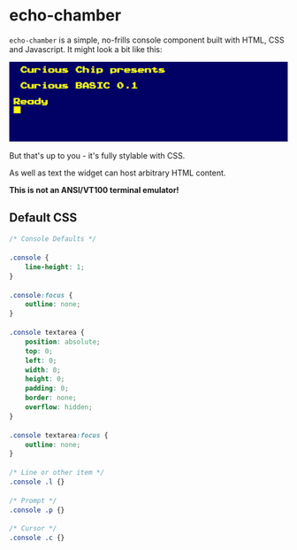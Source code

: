 # echo-chamber

`echo-chamber` is a simple, no-frills console component built with HTML, CSS and Javascript. It might look a bit like this:

![Echo Chamber Screenshot](screenshot.png)

But that's up to you - it's fully stylable with CSS.

As well as text the widget can host arbitrary HTML content.

__This is not an ANSI/VT100 terminal emulator!__

## Default CSS

```css
/* Console Defaults */

.console {
	line-height: 1;
}

.console:focus {
	outline: none;
}

.console textarea {
	position: absolute;
	top: 0;
	left: 0;
	width: 0;
	height: 0;
	padding: 0;
	border: none;
	overflow: hidden;
}

.console textarea:focus {
	outline: none;
}

/* Line or other item */
.console .l {}

/* Prompt */
.console .p {}

/* Cursor */
.console .c {}
```
